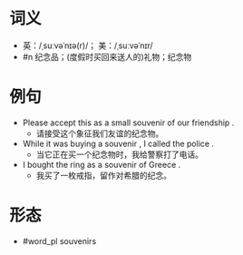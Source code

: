 # 词义
- 英：/ˌsuːvəˈnɪə(r)/； 美：/ˌsuːvəˈnɪr/
- #n 纪念品；(度假时买回来送人的)礼物；纪念物
# 例句
- Please accept this as a small souvenir of our friendship .
	- 请接受这个象征我们友谊的纪念物。
- While it was buying a souvenir , I called the police .
	- 当它正在买一个纪念物时，我给警察打了电话。
- I bought the ring as a souvenir of Greece .
	- 我买了一枚戒指，留作对希腊的纪念。
# 形态
- #word_pl souvenirs

